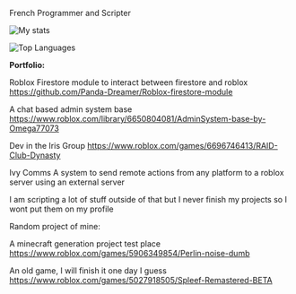French Programmer and Scripter


![My stats](https://github-readme-stats.vercel.app/api?username=Panda-Dreamer&show_icons=true&theme=tokyonight)

![Top Languages](https://github-readme-stats.vercel.app/api/top-langs/?username=Panda-Dreamer&langs_count=8&theme=tokyonight)


**Portfolio:**

Roblox Firestore module to interact between firestore and roblox
https://github.com/Panda-Dreamer/Roblox-firestore-module

A chat based admin system base
https://www.roblox.com/library/6650804081/AdminSystem-base-by-Omega77073

Dev in the Iris Group
https://www.roblox.com/games/6696746413/RAID-Club-Dynasty

Ivy Comms
A system to send remote actions from any platform to a roblox server using an external server

I am scripting a lot of stuff outside of that but I never finish my projects so I wont put them on my profile

Random project of mine:

A minecraft generation project test place
https://www.roblox.com/games/5906349854/Perlin-noise-dumb 

An old game, I will finish it one day I guess
https://www.roblox.com/games/5027918505/Spleef-Remastered-BETA



